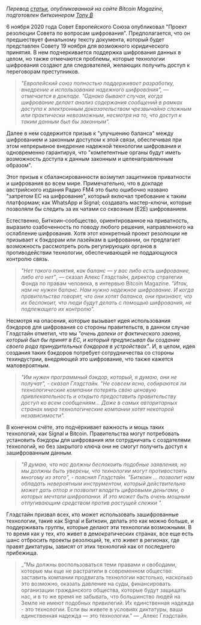  

_Перевод <a href="https://bitcoinmagazine.com/articles/as-governments-seek-encryption-backdoors-bitcoin-becomes-critical" rel="noopener noreferrer">статьи</a>, опубликованной на сайте Bitcoin Magazine, подготовлен биткоинером <a href="https://twitter.com/TonyCrusoe" rel="noopener noreferrer">Tony ₿</a>_

6 ноября 2020 года Совет Европейского Союза опубликовал "Проект резолюции Совета по вопросам шифрования". Предполагается, что он предшествует финальному тексту документа, который будет представлен Совету 19 ноября для возможного юридического принятия. В нем подчеркивается поддержка шифрования данных в целом, но также отмечаются проблемы, которые технологии шифрования создают для следователей, желающих получить доступ к переговорам преступников.

>  _"Европейский союз полностью поддерживает разработку, внедрение и использование надежного шифрования", — _отмечается в докладе._ "Однако бывают случаи, когда шифрование делает анализ содержания сообщений в рамках доступа к электронным доказательствам чрезвычайно сложным или практически невозможным, несмотря на то, что доступ к таким данным был бы законным"._

Далее в нем содержится призыв к "улучшению баланса" между шифрованием и законным доступом к этой связи, обеспечивая при этом непрерывное внедрение надежной технологии шифрования и одновременно гарантируя, что "компетентные органы будут иметь возможность доступа к данным законным и целенаправленным образом".

Этот призыв к сбалансированности возмутил защитников приватности и шифрования во всем мире. Примечательно, что в докладе австрийского издания Радио FM4 это было ошибочно названо "запретом ЕС на шифрование", который включал требование к таким платформам; как WhatsApp и Signal; создавать мастер-ключи, которые позволяли бы следить за их чатами со сквозным (E2E) шифрованием.

Естественно, Биткоин-сообщество, ориентированное на приватность, выразило озабоченность по поводу любого решения, направленного на ослабление шифрования. Хотя этот конкретный проект резолюции не призывает к бэкдорам или лазейкам в шифровании, он предлагает возможность рассмотреть роль регулирующих органов в противодействии технологии, обеспечивающей не поддающуюся контролю связь.

>  _"Нет такого понятия, как баланс — у вас либо есть шифрование, либо его нет"_, — сказал Алекс Глэдстайн, директор стратегии Фонда по правам человека, в интервью Bitcoin Magazine. _"Итак, нам не нужен баланс. Нам нужно надежное шифрование. И когда правительства говорят, что они хотят баланса, они признают, что их беспокоит, что люди будут делать с помощью шифрования, не подлежащего их контролю"._

Несмотря на опасения, которые вызывает идея использования бэкдоров для шифрования со стороны правительств, в данном случае Глэдстайн отметил, что мы _"очень далеки от фактического закона, который был бы принят в ЕС, и который предписывал бы создание своего рода принудительных бэкдоров в устройствах"_. И, в целом, идея создания таких бэкдоров потребует сотрудничества со стороны техиндустрии, внедряющей это шифрование, что также кажется маловероятным.

>  _"Им нужен программный бэкдор, который, я думаю, они не получат", - _сказал Глэдстайн_. "Не совсем ясно, собираются ли технологические компании потерять свою ценовую привлекательность и открыто предоставить правительству доступ ко всем сообщениям... Даже в самых авторитарных странах мира технологические компании хотят некоторой независимости"._

В конечном счёте, это подчёркивает важность и мощь таких технологий, как Signal и Bitcoin. Правительства могут потребовать установить бэкдоры для шифрования или сотрудничать с создателями технологий, но без закрытого ключа они не смогут получить доступ к зашифрованным данным.

>  _"Я думаю, что нас должны беспокоить подобные заявления, но мы должны быть уверены, что технологии могут противостоять многому из этого", - _пояснил Глэдстайн_. "Биткоин … позволит нам обладать невероятным инструментом, который действительно может дать отпор и позволит владеть цифровыми деньгами, о которых мечтали шифропанки. И это может быть очень мощным отпугивающим средством против растущей слежки "._

Глэдстайн призвал всех, кто может использовать зашифрованные технологии, такие как Signal и Биткоин, делать это как можно больше, и поддерживать группы, которые делают эти технологии возможными. В то время как у тех, кто живет в демократических странах, все еще есть шанс отбросить проекты резолюций, те, кто живет в регионах, где правят диктатуры, зависят от этих технологий как от последнего прибежища.

>  _"Мы должны воспользоваться теми правами и свободами, которые мы еще не растратили в современном обществе: заставить компании продвигать технологии настолько, насколько это возможно, оказать давление на суды, финансировать организации гражданского общества, которые будут защищать нас, и в то же время не забывать, что большинство людей на Земле не имеют подобных привилегий. Их единственная надежда - это технологии. Если вы живете в условиях диктатуры, ваша единственная надежда — это технологии." — _Алекс Глэдстайн.
